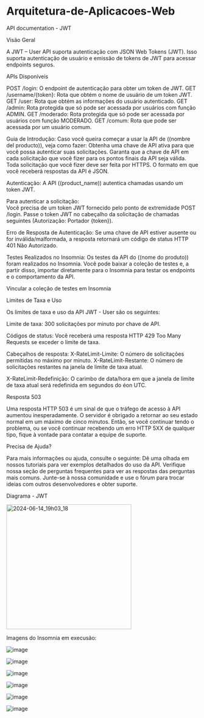 # Arquitetura-de-Aplicacoes-Web

API documentation - JWT

Visão Geral 

 A JWT – User  API suporta autenticação com JSON Web Tokens (JWT). Isso suporta autenticação de usuário e emissão de tokens de JWT para acessar endpoints seguros. 

APIs Disponíveis 

 POST /login: O endpoint de autenticação para obter um token de JWT. 
 GET /username/{token}: Rota que obtém o nome de usuário de um token JWT.
 GET /user: Rota que obtém as informações do usuário autenticado. 
 GET /admin: Rota protegida que só pode ser acessada por usuários com função ADMIN.
 GET /moderado: Rota protegida que só pode ser acessada por usuários com função MODERADO. 
 GET /comum: Rota que pode ser acessada por um usuário comum. 

Guia de Introdução: 
Caso você queira começar a usar la API de ((nombre del producto)), veja como fazer: 
Obtenha uma chave de API ativa para que você possa autenticar suas solicitações. Garanta que a chave de API em cada solicitação que você fizer para os pontos finais da API seja válida. Toda solicitação que você fizer deve ser feita por HTTPS. O formato em que você receberá respostas da API é JSON. 

Autenticação: 
A API ((product_name)) autentica chamadas usando um token JWT. 

Para autenticar a solicitação:  
Você precisa de um token JWT fornecido pelo ponto de extremidade POST /login. Passe o token JWT no cabeçalho da solicitação de chamadas seguintes (Autorização: Portador {token}). 

Erro de Resposta de Autenticação:
Se uma chave de API estiver ausente ou for inválida/malformada, a resposta retornará um código de status HTTP 401 Não Autorizado. 

Testes Realizados no Insomnia: 
Os testes da API do ((nome do produto)) foram realizados no Insomnia. Você pode baixar a coleção de testes e, a partir disso, importar diretamente para o Insomnia para testar os endpoints e o comportamento da API. 

Vincular a coleção de testes em Insomnia 

Limites de Taxa e Uso 

 Os limites de taxa e uso da API JWT - User são os seguintes: 

 Limite de taxa: 300 solicitações por minuto por chave de API.  

Códigos de status: Você receberá uma resposta HTTP 429 Too Many Requests se exceder o limite de taxa.  

Cabeçalhos de resposta: 
 X-RateLimit-Limite: O número de solicitações permitidas no máximo por minuto. X-RateLimit-Restante: O número de solicitações restantes na janela de limite de taxa atual.  

X-RateLimit-Redefinição: O carimbo de data/hora em que a janela de limite de taxa atual será redefinida em segundos do éon UTC. 

Resposta 503 

 Uma resposta HTTP 503 é um sinal de que o tráfego de acesso à API aumentou inesperadamente. O servidor é obrigado a retornar ao seu estado normal em um máximo de cinco minutos. Então, se você continuar tendo o problema, ou se você continuar recebendo um erro HTTP 5XX de qualquer tipo, fique à vontade para contatar a equipe de suporte. 

Precisa de Ajuda?  

Para mais informações ou ajuda, consulte o seguinte: 
Dê uma olhada em nossos tutoriais para ver exemplos detalhados do uso da API. Verifique nossa seção de perguntas frequentes para ver as respostas das perguntas mais comuns. Junte-se à nossa comunidade e use o fórum para trocar ideias com outros desenvolvedores e obter suporte. 

 

Diagrama - JWT

<img width="328" alt="2024-06-14_19h03_18" src="https://github.com/jadebrandao/Arquitetura-de-Aplicacoes-Web/assets/108814737/ece95c54-a4fa-4e08-9127-3d193eb46e27">

Imagens do Insomnia em execusão: 

![image](https://github.com/jadebrandao/Arquitetura-de-Aplicacoes-Web/assets/108814737/07b1d97d-230d-49c1-bf4a-e9da8fc25a8c)

![image](https://github.com/jadebrandao/Arquitetura-de-Aplicacoes-Web/assets/108814737/078c25d7-1c76-41b0-aa7b-e1132eb417c8)

![image](https://github.com/jadebrandao/Arquitetura-de-Aplicacoes-Web/assets/108814737/152b3dbc-c977-4a26-8d59-413901ff0f3a)

![image](https://github.com/jadebrandao/Arquitetura-de-Aplicacoes-Web/assets/108814737/2aa6aa81-9dcc-4c8d-844c-6da8b8122e75)

![image](https://github.com/jadebrandao/Arquitetura-de-Aplicacoes-Web/assets/108814737/9ecca62d-890d-4b13-96a8-f2a7e4b4b2f4)

![image](https://github.com/jadebrandao/Arquitetura-de-Aplicacoes-Web/assets/108814737/4b1720c7-5bda-49a6-a95c-b3f848a1edeb)






